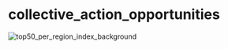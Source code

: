 # collective_action_opportunities

![top50_per_region_index_background](https://user-images.githubusercontent.com/73111463/225089876-573e47ac-5b05-4b9e-8fe4-7d4674f40bf6.jpg)
